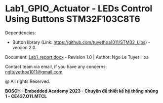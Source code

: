 # Lab1_GPIO_Actuator - LEDs Control Using Buttons STM32F103C8T6

Dependencies:
- Button library (Link: https://github.com/tuyethoa1011/STM32_Libs) - version 2.0.

Document:
[Lab1_report.docx](https://github.com/KhanhEK2846/Led_Effect_STM32/files/12917924/Lab1_report.docx) - Revision 1.0 | Author: Ngo Le Tuyet Hoa

Contact team via email, if you have any concerns: ngltuyethoa1011@gmail.com

@ All rights Reserved.

<b>BOSCH - Embedded Academy 2023 - Chuyên đề thiết kế hệ thống nhúng 1 - CE437.O11.MTCL</b>

